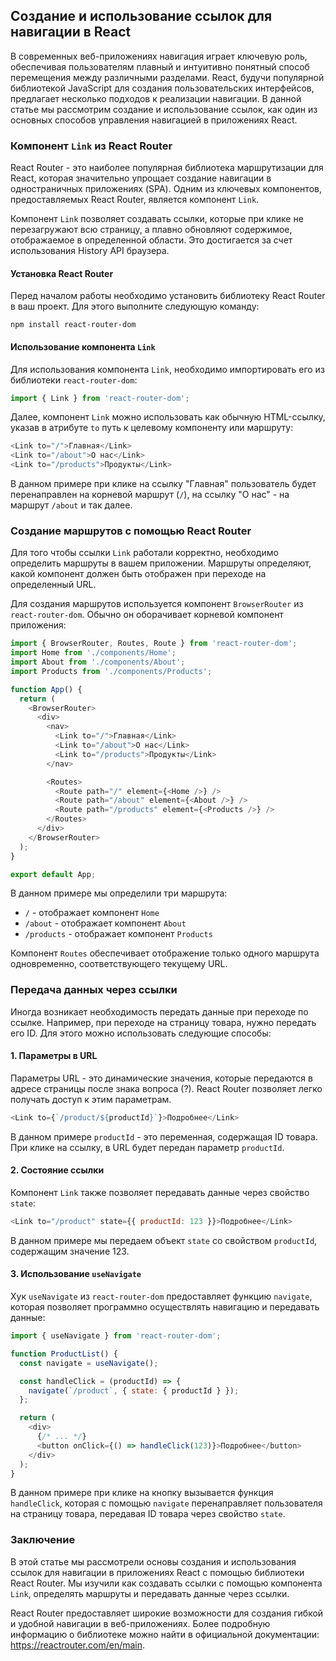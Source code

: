 ## Создание и использование ссылок для навигации в React

В современных веб-приложениях навигация играет ключевую роль, обеспечивая пользователям плавный и интуитивно понятный способ перемещения между различными разделами. React, будучи популярной библиотекой JavaScript для создания пользовательских интерфейсов, предлагает несколько подходов к реализации навигации. В данной статье мы рассмотрим создание и использование ссылок, как один из основных способов управления навигацией в приложениях React.

### Компонент `Link` из React Router

React Router - это наиболее популярная библиотека маршрутизации для React, которая значительно упрощает создание навигации в одностраничных приложениях (SPA). Одним из ключевых компонентов, предоставляемых React Router, является компонент `Link`. 

Компонент `Link` позволяет создавать ссылки, которые при клике не перезагружают всю страницу, а плавно обновляют содержимое, отображаемое в определенной области. Это достигается за счет использования History API браузера.

#### Установка React Router

Перед началом работы необходимо установить библиотеку React Router в ваш проект. Для этого выполните следующую команду:

```
npm install react-router-dom
```

#### Использование компонента `Link`

Для использования компонента `Link`, необходимо импортировать его из библиотеки `react-router-dom`:

```javascript
import { Link } from 'react-router-dom';
```

Далее, компонент `Link` можно использовать как обычную HTML-ссылку, указав в атрибуте `to` путь к целевому компоненту или маршруту:

```javascript
<Link to="/">Главная</Link>
<Link to="/about">О нас</Link>
<Link to="/products">Продукты</Link>
```

В данном примере при клике на ссылку "Главная" пользователь будет перенаправлен на корневой маршрут (`/`), на ссылку "О нас" - на маршрут `/about` и так далее.

### Создание маршрутов с помощью React Router

Для того чтобы ссылки `Link` работали корректно, необходимо определить маршруты в вашем приложении. Маршруты определяют, какой компонент должен быть отображен при переходе на определенный URL.

Для создания маршрутов используется компонент `BrowserRouter` из `react-router-dom`. Обычно он оборачивает корневой компонент приложения:

```javascript
import { BrowserRouter, Routes, Route } from 'react-router-dom';
import Home from './components/Home';
import About from './components/About';
import Products from './components/Products';

function App() {
  return (
    <BrowserRouter>
      <div>
        <nav>
          <Link to="/">Главная</Link>
          <Link to="/about">О нас</Link>
          <Link to="/products">Продукты</Link>
        </nav>

        <Routes>
          <Route path="/" element={<Home />} />
          <Route path="/about" element={<About />} />
          <Route path="/products" element={<Products />} />
        </Routes>
      </div>
    </BrowserRouter>
  );
}

export default App;
```

В данном примере мы определили три маршрута:

* `/` - отображает компонент `Home`
* `/about` - отображает компонент `About`
* `/products` - отображает компонент `Products`

Компонент `Routes` обеспечивает отображение только одного маршрута одновременно, соответствующего текущему URL.

### Передача данных через ссылки

Иногда возникает необходимость передать данные при переходе по ссылке. Например, при переходе на страницу товара, нужно передать его ID. Для этого можно использовать следующие способы:

#### 1. Параметры в URL

Параметры URL - это динамические значения, которые передаются в адресе страницы после знака вопроса (?). React Router позволяет легко получать доступ к этим параметрам.

```javascript
<Link to={`/product/${productId}`}>Подробнее</Link>
```

В данном примере `productId` - это переменная, содержащая ID товара. При клике на ссылку, в URL будет передан параметр `productId`.

#### 2. Состояние ссылки

Компонент `Link` также позволяет передавать данные через свойство `state`:

```javascript
<Link to="/product" state={{ productId: 123 }}>Подробнее</Link>
```

В данном примере мы передаем объект `state` со свойством `productId`, содержащим значение 123.

#### 3. Использование `useNavigate`

Хук `useNavigate` из `react-router-dom` предоставляет функцию `navigate`, которая позволяет программно осуществлять навигацию и передавать данные:

```javascript
import { useNavigate } from 'react-router-dom';

function ProductList() {
  const navigate = useNavigate();

  const handleClick = (productId) => {
    navigate(`/product`, { state: { productId } });
  };

  return (
    <div>
      {/* ... */}
      <button onClick={() => handleClick(123)}>Подробнее</button>
    </div>
  );
}
```

В данном примере при клике на кнопку вызывается функция `handleClick`, которая с помощью `navigate` перенаправляет пользователя на страницу товара, передавая ID товара через свойство `state`.

### Заключение

В этой статье мы рассмотрели основы создания и использования ссылок для навигации в приложениях React с помощью библиотеки React Router. Мы изучили как создавать ссылки с помощью компонента `Link`, определять маршруты и передавать данные через ссылки. 

React Router предоставляет широкие возможности для создания гибкой и удобной навигации в веб-приложениях. Более подробную информацию о библиотеке можно найти в официальной документации: https://reactrouter.com/en/main.
